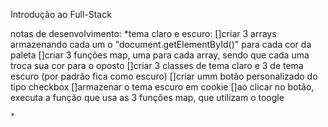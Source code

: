 Introdução ao Full-Stack

notas de desenvolvimento:
    *tema claro e escuro:
        []criar 3 arrays armazenando cada um o "document.getElementById()" para cada cor da paleta
        []criar 3 funções map, uma para cada array, sendo que cada uma troca sua cor para o oposto
        []criar 3 classes de tema claro e 3 de tema escuro (por padrão fica como escuro)
        []criar umm botão personalizado do tipo checkbox
        []armazenar o tema escuro em cookie
        []ao clicar no botão, executa a função que usa as 3 funções map, que utilizam o toogle
    
    *